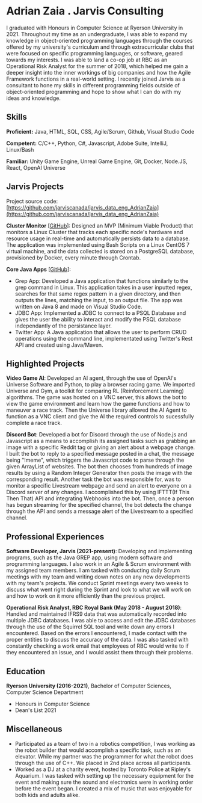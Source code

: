 # Adrian Zaia . Jarvis Consulting

I graduated with Honours in Computer Science at Ryerson University in 2021. Throughout my time as an undergraduate, I was able to expand my knowledge in object-oriented programming languages through the courses offered by my university's curriculum and through extracurricular clubs that were focused on specific programming languages, or software, geared towards my interests. I was able to land a co-op job at RBC as an Operational Risk Analyst for the summer of 2018, which helped me gain a deeper insight into the inner workings of big companies and how the Agile Framework functions in a real-world setting. I recently joined Jarvis as a consultant to hone my skills in different programming fields outside of object-oriented programming and hope to show what I can do with my ideas and knowledge.

## Skills

**Proficient:** Java, HTML, SQL, CSS, Agile/Scrum, Github, Visual Studio Code

**Competent:** C/C++, Python, C#, Javascript, Adobe Suite, IntelliJ, Linux/Bash

**Familiar:** Unity Game Engine, Unreal Game Engine, Git, Docker, Node.JS, React, OpenAI Universe

## Jarvis Projects

Project source code: [https://github.com/jarviscanada/jarvis_data_eng_AdrianZaia](https://github.com/jarviscanada/jarvis_data_eng_AdrianZaia)


**Cluster Monitor** [[GitHub](https://github.com/jarviscanada/jarvis_data_eng_AdrianZaia/tree/master/linux_sql)]: Designed an MVP (Minimum Viable Product) that monitors a Linux Cluster that tracks each specific node's hardware and resource usage in real-time and automatically persists data to a database. The application was implemented using Bash Scripts on a Linux CentOS 7 virtual machine, and the data collected is stored on a PostgreSQL database, provisioned by Docker, every minute through Crontab.

**Core Java Apps** [[GitHub](https://github.com/jarviscanada/jarvis_data_eng_AdrianZaia/tree/master/core_java)]:
      
  - Grep App: Developed a Java application that functions similarly to the grep command in Linux. This application takes in a user inputted regex, searches for that same regex pattern in a given directory, and then outputs the lines, matching the input, to an output file. The app was written on Java 8 and made on Visual Studio Code.
  - JDBC App: Implemented a JDBC to connect to a PSQL Database and gives the user the ability to interact and modify the PSQL database independantly of the persistance layer.
  - Twitter App: A Java application that allows the user to perform CRUD operations using the command line, implementated using Twitter's Rest API and created using Java/Maven.

## Highlighted Projects
**Video Game AI**: Developed an AI agent, through the use of OpenAI's Universe Software and Python, to play a browser racing game. We imported Universe and Gym, a toolkit for comparing RL (Reinforcement Learning) algorithms. The game was hosted on a VNC server, this allows the bot to view the game environment and learn how the game functions and how to maneuver a race track. Then the Universe library allowed the AI Agent to function as a VNC client and give the AI the required controls to sucessfully complete a race track.

**Discord Bot**: Developed a bot for Discord through the use of Node.js and Javascript as a means to accomplish its assigned tasks such as grabbing an image with a specific Reddit tag or giving an alert about a webpage change. I built the bot to reply to a specified message posted in a chat, the message being "!meme", which triggers the Javascript code to parse through the given ArrayList of websites. The bot then chooses from hundreds of image results by using a Random Integer Generator then posts the image with the corresponding result. Another task the bot was responsible for, was to monitor a specific Livestream webpage and send an alert to everyone on a Discord server of any changes. I accomplished this by using IFTTT(If This Then That) API and integrating Webhooks into the bot. Then, once a person has begun streaming for the specified channel, the bot detects the change through the API and sends a message alert of the Livestream to a specified channel.


## Professional Experiences

**Software Developer, Jarvis (2021-present)**: Developing and implementing programs, such as the Java GREP app, using modern software and programming languages. I also work in an Agile & Scrum environment with my assigned team members. I am tasked with conducting daily Scrum meetings with my team and writing down notes on any new developments with my team's projects. We conduct Sprint meetings every two weeks to discuss what went right during the Sprint and look to what we will work on and how to work on it more efficiently than the previous project.

**Operational Risk Analyst, RBC Royal Bank (May 2018 - August 2018)**: Handled and maintained IFRS9 data that was automatically recorded into multiple JDBC databases. I was able to access and edit the JDBC databases through the use of the Squirrel SQL tool and write down any errors I encountered. Based on the errors I encountered, I made contact with the proper entities to discuss the accuracy of the data. I was also tasked with constantly checking a work email that employees of RBC would write to if they encountered an issue, and I would assist them through their problems.


## Education
**Ryerson University (2016-2021)**, Bachelor of Computer Sciences, Computer Science Department
- Honours in Computer Science
- Dean's List 2021


## Miscellaneous
- Participated as a team of two in a robotics competition, I was working as the robot builder that would accomplish a specific task, such as an elevator. While my partner was the programmer for what the robot does through the use of C++. We placed in 2nd place across all participants.
- Worked as a DJ at a charity event, hosted by Toronto Police at Ripley's Aquarium. I was tasked with setting up the necessary equipment for the event and making sure the sound and electronics were in working order before the event began. I created a mix of music that was enjoyable for both kids and adults alike.